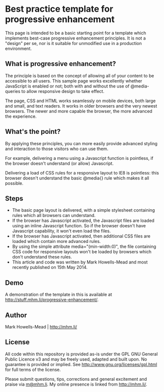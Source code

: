 Best practice template for progressive enhancement
==================================================

This page is intended to be a basic starting point for a template which implements best-case progressive enhancement principles. It is not a "design" per se, nor is it suitable for unmodified use in a production environment.

What is progressive enhancement?
--------------------------------

The principle is based on the concept of allowing all of your content to be accessible to all users. This sample page works excellently whether JavaScript is enabled or not; both with and without the use of @media-queries to allow responsive design to take effect.

The page, CSS and HTML works seamlessly on mobile devices, both large and small, and text readers. It works in older browsers and the very newest browsers. The newer and more capable the browser, the more advanced the experience.

What's the point?
-----------------

By applying these principles, you can more easily provide advanced styling and interaction to those visitors who can use them.

For example, delivering a menu using a Javascript function is pointless, if the browser doesn't understand (or allow) Javascript.

Delivering a load of CSS rules for a responsive layout to IE8 is pointless: this browser doesn't understand the basic @media{} rule which makes it all possible.

Steps
-----

* The basic page layout is delivered, with a simple stylesheet containing rules which all browsers can understand.
* If the browser has Javascript activated, the Javascript files are loaded using an inline Javascript function. So if the browser doesn't have Javascript capability, it won't even load the files.
* If the browser has Javascript activated, then additional CSS files are loaded which contain more advanced rules.
* By using the simple attribute media="(min-width:0)", the file containing CSS code for responsive layouts won't be loaded by browsers which don't understand these rules.
* This article and code was written by Mark Howells-Mead and most recently published on 15th May 2014.

Demo
----

A demonstration of the template in this is available at http://stuff.mhm.li/progressive-enhancement/.

Author
------

Mark Howells-Mead | http://mhm.li/

License
-------

All code within this repository is provided as-is under the GPL GNU General Public Licence v3 and may be freely used, adapted and built upon. No guarantee is provided or implied. See http://www.gnu.org/licenses/gpl.html for full terms of the license.

Please submit questions, tips, corrections and general excitement and praise via m@mhm.li. My online presence is linked from http://mhm.li/.